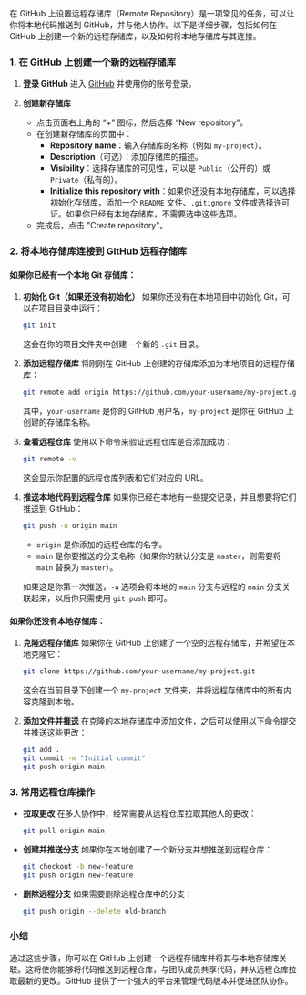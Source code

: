 在 GitHub 上设置远程存储库（Remote Repository）是一项常见的任务，可以让你将本地代码推送到 GitHub，并与他人协作。以下是详细步骤，包括如何在 GitHub 上创建一个新的远程存储库，以及如何将本地存储库与其连接。

### 1. **在 GitHub 上创建一个新的远程存储库**

1. **登录 GitHub**
   进入 [GitHub](https://github.com) 并使用你的账号登录。

2. **创建新存储库**
   - 点击页面右上角的 “+” 图标，然后选择 “New repository”。
   - 在创建新存储库的页面中：
     - **Repository name**：输入存储库的名称（例如 `my-project`）。
     - **Description**（可选）：添加存储库的描述。
     - **Visibility**：选择存储库的可见性，可以是 `Public`（公开的）或 `Private`（私有的）。
     - **Initialize this repository with**：如果你还没有本地存储库，可以选择初始化存储库，添加一个 `README` 文件、`.gitignore` 文件或选择许可证。如果你已经有本地存储库，不需要选中这些选项。
   - 完成后，点击 "Create repository"。

### 2. **将本地存储库连接到 GitHub 远程存储库**

#### 如果你已经有一个本地 Git 存储库：
1. **初始化 Git（如果还没有初始化）**
   如果你还没有在本地项目中初始化 Git，可以在项目目录中运行：
   ```bash
   git init
   ```
   这会在你的项目文件夹中创建一个新的 `.git` 目录。

2. **添加远程存储库**
   将刚刚在 GitHub 上创建的存储库添加为本地项目的远程存储库：
   ```bash
   git remote add origin https://github.com/your-username/my-project.git
   ```
   其中，`your-username` 是你的 GitHub 用户名，`my-project` 是你在 GitHub 上创建的存储库名称。

3. **查看远程仓库**
   使用以下命令来验证远程仓库是否添加成功：
   ```bash
   git remote -v
   ```
   这会显示你配置的远程仓库列表和它们对应的 URL。

4. **推送本地代码到远程仓库**
   如果你已经在本地有一些提交记录，并且想要将它们推送到 GitHub：
   ```bash
   git push -u origin main
   ```
   - `origin` 是你添加的远程仓库的名字。
   - `main` 是你要推送的分支名称（如果你的默认分支是 `master`，则需要将 `main` 替换为 `master`）。

   如果这是你第一次推送，`-u` 选项会将本地的 `main` 分支与远程的 `main` 分支关联起来，以后你只需使用 `git push` 即可。

#### 如果你还没有本地存储库：
1. **克隆远程存储库**
   如果你在 GitHub 上创建了一个空的远程存储库，并希望在本地克隆它：
   ```bash
   git clone https://github.com/your-username/my-project.git
   ```
   这会在当前目录下创建一个 `my-project` 文件夹，并将远程存储库中的所有内容克隆到本地。

2. **添加文件并推送**
   在克隆的本地存储库中添加文件，之后可以使用以下命令提交并推送这些更改：
   ```bash
   git add .
   git commit -m "Initial commit"
   git push origin main
   ```

### 3. **常用远程仓库操作**

- **拉取更改**
  在多人协作中，经常需要从远程仓库拉取其他人的更改：
  ```bash
  git pull origin main
  ```

- **创建并推送分支**
  如果你在本地创建了一个新分支并想推送到远程仓库：
  ```bash
  git checkout -b new-feature
  git push origin new-feature
  ```

- **删除远程分支**
  如果需要删除远程仓库中的分支：
  ```bash
  git push origin --delete old-branch
  ```

### 小结

通过这些步骤，你可以在 GitHub 上创建一个远程存储库并将其与本地存储库关联。这将使你能够将代码推送到远程仓库，与团队成员共享代码，并从远程仓库拉取最新的更改。GitHub 提供了一个强大的平台来管理代码版本并促进团队协作。